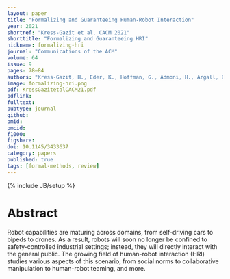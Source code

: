 ```yaml
---
layout: paper
title: "Formalizing and Guaranteeing Human-Robot Interaction"
year: 2021
shortref: "Kress-Gazit et al. CACM 2021"
shorttitle: "Formalizing and Guaranteeing HRI"
nickname: formalizing-hri
journal: "Communications of the ACM"
volume: 64
issue: 9
pages: 78–84
authors: "Kress-Gazit, H., Eder, K., Hoffman, G., Admoni, H., Argall, B., Ehlers, R., ... & Sadigh, D."
image: formalizing-hri.png
pdf: KressGazitetalCACM21.pdf
pdflink:  
fulltext: 
pubtype: journal
github: 
pmid:  
pmcid: 
f1000: 
figshare: 
doi: 10.1145/3433637
category: papers
published: true
tags: [formal-methods, review]
---
```

{% include JB/setup %}

# Abstract 

Robot capabilities are maturing across domains, from self-driving cars to bipeds to drones. As a result, robots will soon no longer be confined to safety-controlled industrial settings; instead, they will directly interact with the general public. The growing field of human-robot interaction (HRI) studies various aspects of this scenario, from social norms to collaborative manipulation to human-robot teaming, and more.

